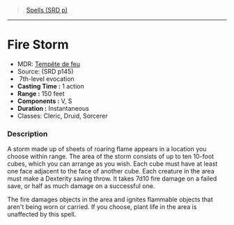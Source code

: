 ﻿---
!SpellItem
Family: SpellVO
Level: 7
Type: evocation
CastingTime: 1 action
Range: 150 feet
Components: V, S
Duration: Instantaneous
Classes: Cleric, Druid, Sorcerer
Id: spells_vo.md#fire-storm
ParentLink: spells_vo.md#spells-srd-p
Name: Fire Storm
ParentName: Spells (SRD p)
NameLevel: 1
AltName: '[Tempête de feu](hd_spells_tempete_de_feu.md)'
Source: (SRD p145)
Attributes: {}
AttributesDictionary: >+
  {}

---
> [Spells (SRD p)](srd_spells.md)

---

# Fire Storm

- MDR: [Tempête de feu](hd_spells_tempete_de_feu.md)
- Source: (SRD p145)
-  7th-level evocation
- **Casting Time :** 1 action
- **Range :** 150 feet
- **Components :** V, S
- **Duration :** Instantaneous
- Classes: Cleric, Druid, Sorcerer

### Description

A storm made up of sheets of roaring flame appears in a location you choose within range. The area of the storm consists of up to ten 10-foot cubes, which you can arrange as you wish. Each cube must have at least one face adjacent to the face of another cube. Each creature in the area must make a Dexterity saving throw. It takes 7d10 fire damage on a failed save, or half as much damage on a successful one.

The fire damages objects in the area and ignites flammable objects that aren't being worn or carried. If you choose, plant life in the area is unaffected by this spell.

